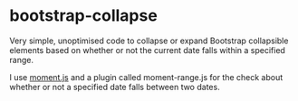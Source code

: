 # bootstrap-collapse
Very simple, unoptimised code to collapse or expand Bootstrap collapsible elements based on whether or not the current date falls within a specified range.

I use [moment.js](https://moment.js) and a plugin called moment-range.js for the check about whether or not a specified date falls between two dates.
